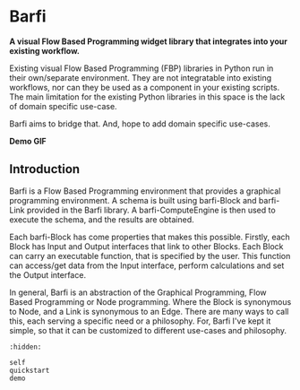 # Barfi

**A visual Flow Based Programming widget library that integrates into your existing workflow.**

Existing visual Flow Based Programming (FBP) libraries in Python run in their own/separate environment. They are not integratable into existing workflows, nor can they be used as a component in your existing scripts. The main limitation for the existing Python libraries in this space is the lack of domain specific use-case. 

Barfi aims to bridge that. And, hope to add domain specific use-cases. 

__Demo GIF__

## Introduction

Barfi is a Flow Based Programming environment that provides a graphical programming environment. A schema is built using barfi-Block and barfi-Link provided in the Barfi library. A barfi-ComputeEngine is then used to execute the schema, and the results are obtained. 

Each barfi-Block has come properties that makes this possible. Firstly, each Block has Input and Output interfaces that link to other Blocks. Each Block can carry an executable function, that is specified by the user. This function can access/get data from the Input interface, perform calculations and set the Output interface. 

In general, Barfi is an abstraction of the Graphical Programming, Flow Based Programming or Node programming. Where the Block is synonymous to Node, and a Link is synonymous to an Edge. There are many ways to call this, each serving a specific need or a philosophy. For, Barfi I've kept it simple, so that it can be customized to different use-cases and philosophy. 

```{toctree}
:hidden:

self
quickstart
demo
```
